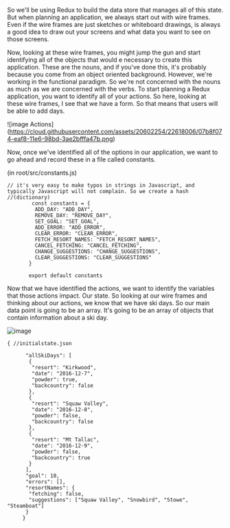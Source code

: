 So we'll be using Redux to build the data store that manages all of this state. But when planning an application, 
we always start out with wire frames. Even if the wire frames are just sketches or whiteboard drawings, is always a 
good idea to draw out your screens and what data you want to see on those screens.

Now, looking at these wire frames, you might jump the gun and start identifying all of the objects that would e necessary
to create this application. These are the nouns, and if you've done this, it's probably because you come from an object 
oriented background. However, we're working in the functional paradigm. So we're not concerned with the nouns as much as
we are concerned with the verbs. To start planning a Redux application, you want to identify all of your actions. 
So here, looking at these wire frames, I see that we have a form. So that means that users will be able to add days.

![image Actions] (https://cloud.githubusercontent.com/assets/20602254/22618006/07b8f074-eaf8-11e6-98bd-3ae2bfffa47b.png)

 Now, once we've identified all of the options in our application, we want to go ahead and record these in a file called constants.
 
 (in root/src/constants.js)
 ```
 // it's very easy to make typos in strings in Javascript, and typically Javascript will not complain. So we create a hash //(dictionary)
         const constants = {
          ADD_DAY: "ADD_DAY",
          REMOVE_DAY: "REMOVE_DAY",
          SET_GOAL: "SET_GOAL",
          ADD_ERROR: "ADD_ERROR",
          CLEAR_ERROR: "CLEAR_ERROR",
          FETCH_RESORT_NAMES: "FETCH_RESORT_NAMES",
          CANCEL_FETCHING: "CANCEL_FETCHING",
          CHANGE_SUGGESTIONS: "CHANGE_SUGGESTIONS",
          CLEAR_SUGGESTIONS: "CLEAR_SUGGESTIONS"
        }

        export default constants
```


Now that we have identified the actions, we want to identify the variables that those actions impact. Our state. So looking at our wire frames and thinking about our actions, we know that we have ski days. So our main data point is going to be an array. It's going to be an array of objects that contain information about a ski day.

![image](https://cloud.githubusercontent.com/assets/20602254/22618052/6013f010-eaf9-11e6-8296-aed33914ca79.png)
```
{ //initialstate.json

      "allSkiDays": [
       {
        "resort": "Kirkwood",
        "date": "2016-12-7",
        "powder": true,
        "backcountry": false
       },
       {
        "resort": "Squaw Valley",
        "date": "2016-12-8",
        "powder": false,
        "backcountry": false
       },
       {
        "resort": "Mt Tallac",
        "date": "2016-12-9",
        "powder": false,
        "backcountry": true
       }
      ],
      "goal": 10,
      "errors": [],
      "resortNames": {
       "fetching": false,
       "suggestions": ["Squaw Valley", "Snowbird", "Stowe", "Steamboat"]
      }
     }
```

